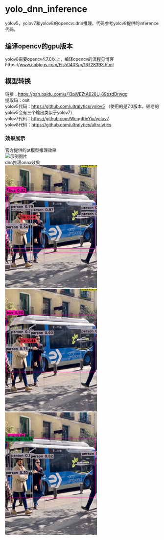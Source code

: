 # yolo_dnn_inference
yolov5，yolov7和yolov8的opencv::dnn推理，代码参考yolov8提供的inference代码。  
## 编译opencv的gpu版本
yolov8需要opencv4.7.0以上，编译opencv的流程见博客https://www.cnblogs.com/Fish0403/p/16728393.html  
## 模型转换
链接：https://pan.baidu.com/s/13pWEZtA628U_89bzdDrwgg   
提取码：osit  
yolov5代码：https://github.com/ultralytics/yolov5 （使用的是7.0版本，较老的yolov5会有三个输出类似于yolov7）  
yolov7代码：https://github.com/WongKinYiu/yolov7  
yolov8代码：https://github.com/ultralytics/ultralytics  
### 效果展示
官方提供的pt模型推理效果  
![示例图片](F:/pythonProject/yolov7-main/runs/detect/exp2/bus.jpg)  
dnn推理onnx效果  
<img src="yolo_dnn/results/yolov5.jpg" alt="yolov5" width="300">
<img src="yolo_dnn/results/yolov7.jpg" alt="yolov7" width="300">
<img src="yolo_dnn/results/yolov8.jpg" alt="yolov8" width="300">

